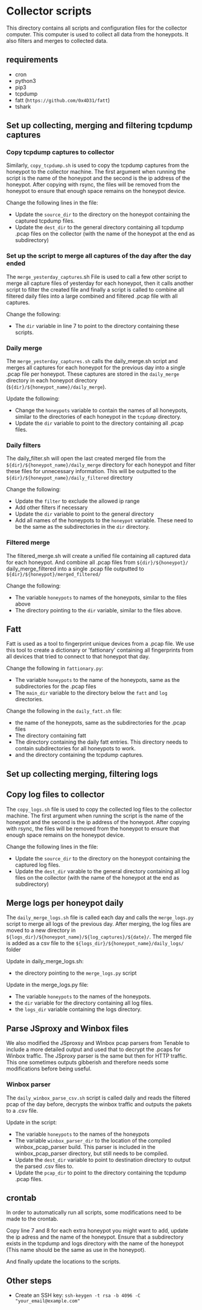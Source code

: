 # Collector scripts
This directory contains all scripts and configuration files for the collector computer. This computer is used to collect all data from the honeypots. It also filters and merges to collected data.

## requirements
- cron
- python3
- pip3
- tcpdump
- fatt (`https://github.com/0x4D31/fatt`)
- tshark

## Set up collecting, merging and filtering tcpdump captures
### Copy tcpdump captures to collector
Similarly, `copy_tcpdump.sh` is used to copy the tcpdump captures from the honeypot to the collector machine. The first argument when running the script is the name of the honeypot and the second is the ip address of the honeypot. After copying with rsync, the files will be removed from the honeypot to ensure that enough space remains on the honeypot device.

Change the following lines in the file:
- Update the `source_dir` to the directory on the honeypot containing the captured tcpdump files.
- Update the `dest_dir` to the general directory containing all tcpdump .pcap files on the collector (with the name of the honeypot at the end as subdirectory)

### Set up the script to merge all captures of the day after the day ended
The `merge_yesterday_captures`.sh File is used to call a few other script to merge all capture files of yesterday for each honeypot, then it calls another script to filter the created file and finally a script is called to combine all filtered daily files into a large combined and filtered .pcap file with all captures.

Change the following:
- The `dir` variable in line 7 to point to the directory containing these scripts.

### Daily merge
The `merge_yesterday_captures.sh` calls the daily_merge.sh script and merges all captures for each honeypot for the previous day into a single .pcap file per honeypot. These captures are stored in the `daily_merge` directory in each honeypot directory (`${dir}/${honeypot_name}/daily_merge`).

Update the following:
- Change the `honeypots` variable to contain the names of all honeypots, similar to the directories of each honeypot in the `tcpdump` directory.
- Update the `dir` variable to point to the directory containing all .pcap files.

### Daily filters
The daily_filter.sh will open the last created merged file from the `${dir}/${honeypot_name}/daily_merge` directory for each honeypot and filter these files for unnecessary information. This will be outputted to the `${dir}/${honeypot_name}/daily_filtered` directory

Change the following:
- Update the `filter` to exclude the allowed ip range
- Add other filters if necessary
- Update the `dir` variable to point to the general directory
- Add all names of the honeypots to the `honeypot` variable. These need to be the same as the subdirectories in the `dir` directory.

### Filtered merge
The filtered_merge.sh will create a unified file containing all captured data for each honeypot. And combine all .pcap files from `${dir}/${honeypot}/` daily_merge_filtered into a single .pcap file outputted to `${dir}/${honeypot}/merged_filtered/`

Change the following:
- The variable `honeypots` to names of the honeypots, similar to the files above
- The directory pointing to the `dir` variable, similar to the files above.

## Fatt
Fatt is used as a tool to fingerprint unique devices from a .pcap file. We use this tool to create a dictionary or 'fattionary' containing all fingerprints from all devices that tried to connect to that honeypot that day.

Change the following in `fattionary.py`:
- The variable `honeypots` to the name of the honeypots, same as the subdirectories for the .pcap files
- The `main_dir` variable to the directory below the `fatt` and `log` directories.

Change the following in the `daily_fatt.sh` file:
- the name of the honeypots, same as the subdirectories for the .pcap files
- The directory containing fatt
- The directory containing the daily fatt entries. This directory needs to contain subdirectories for all honeypots to work.
- and the directory containing the tcpdump captures.

## Set up collecting merging, filtering logs
## Copy log files to collector
The `copy_logs.sh` file is used to copy the collected log files to the collector machine. The first argument when running the script is the name of the honeypot and the second is the ip address of the honeypot. After copying with rsync, the files will be removed from the honeypot to ensure that enough space remains on the honeypot device.

Change the following lines in the file:
- Update the `source_dir` to the directory on the honeypot containing the captured log files.
- Update the `dest_dir` varable to the general directory containing all log files on the collector (with the name of the honeypot at the end as subdirectory)

## Merge logs per honeypot daily
The `daily_merge_logs.sh` file is called each day and calls the `merge_logs.py` script to merge all logs of the previous day. After merging, the log files are moved to a new directory in `${logs_dir}/${honeypot_name}/${log_captures}/${date}/`. The merged file is added as a csv file to the `${logs_dir}/${honeypot_name}/daily_logs/` folder

Update in daily_merge_logs.sh:
- the directory pointing to the `merge_logs.py` script

Update in the merge_logs.py file:
- The variable `honeypots` to the names of the honeypots.
- the `dir` variable for the directory containing all log files.
- the `logs_dir` variable containing the logs directory.

## Parse JSproxy and Winbox files
We also modified the JSproxsy and WInbox pcap parsers from Tenable to include a more detailed output and used that to decrypt the .pcaps for Winbox traffic. The JSproxy parser is the same but then for HTTP traffic. This one sometimes outputs gibberish and therefore needs some modifications before being useful.

### Winbox parser
The `daily_winbox_parse_csv.sh` script is called daily and reads the filtered pcap of the day before, decrypts the winbox traffic and outputs the pakets to a .csv file.

Update in the script:
- The variable `honeypots` to the names of the honeypots
- The variable `winbox_parser_dir` to the location of the compiled winbox_pcap_parser build. This parser is included in the winbox_pcap_parser directory, but still needs to be compiled.
- Update the `dest_dir` variable to point to destination directory to output the parsed .csv files to.
- Update the `pcap_dir` to point to the directory containing the tcpdump .pcap files.

## crontab
In order to automatically run all scripts, some modifications need to be made to the crontab.

Copy line 7 and 8 for each extra honeypot you might want to add, update the ip adress and the name of the honeypot. Ensure that a subdirectory exists in the tcpdump and logs directory with the name of the honeypot (This name should be the same as use in the honeypot).

And finally update the locations to the scripts.

## Other steps
- Create an SSH key: `ssh-keygen -t rsa -b 4096 -C "your_email@example.com"`
